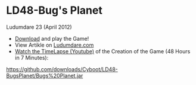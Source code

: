 LD48-Bug's Planet
==============

Ludumdare 23 (April 2012)

- <a href="https://github.com/downloads/Cyboot/LD48-BugsPlanet/Bugs%20Planet.jar">Download</a> and play the Game!
- View Artikle on <a href="http://www.ludumdare.com/compo/ludum-dare-23/?action=preview&uid=10242">Ludumdare.com</a> 
- <a href="http://www.youtube.com/watch?v=6O_-QxtqkRI">Watch the TimeLapse (Youtube)</a> of the Creation of the Game (48 Hours in 7 Minutes):

https://github.com/downloads/Cyboot/LD48-BugsPlanet/Bugs%20Planet.jar
